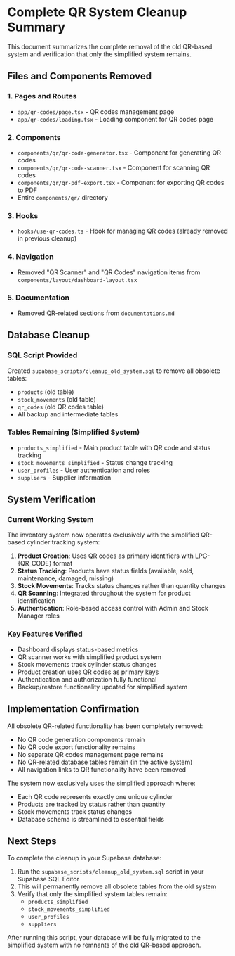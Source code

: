 # Complete QR System Cleanup Summary

This document summarizes the complete removal of the old QR-based system and verification that only the simplified system remains.

## Files and Components Removed

### 1. Pages and Routes
- `app/qr-codes/page.tsx` - QR codes management page
- `app/qr-codes/loading.tsx` - Loading component for QR codes page

### 2. Components
- `components/qr/qr-code-generator.tsx` - Component for generating QR codes
- `components/qr/qr-code-scanner.tsx` - Component for scanning QR codes
- `components/qr/qr-pdf-export.tsx` - Component for exporting QR codes to PDF
- Entire `components/qr/` directory

### 3. Hooks
- `hooks/use-qr-codes.ts` - Hook for managing QR codes (already removed in previous cleanup)

### 4. Navigation
- Removed "QR Scanner" and "QR Codes" navigation items from `components/layout/dashboard-layout.tsx`

### 5. Documentation
- Removed QR-related sections from `documentations.md`

## Database Cleanup

### SQL Script Provided
Created `supabase_scripts/cleanup_old_system.sql` to remove all obsolete tables:
- `products` (old table)
- `stock_movements` (old table)
- `qr_codes` (old QR codes table)
- All backup and intermediate tables

### Tables Remaining (Simplified System)
- `products_simplified` - Main product table with QR code and status tracking
- `stock_movements_simplified` - Status change tracking
- `user_profiles` - User authentication and roles
- `suppliers` - Supplier information

## System Verification

### Current Working System
The inventory system now operates exclusively with the simplified QR-based cylinder tracking system:

1. **Product Creation**: Uses QR codes as primary identifiers with LPG-{QR_CODE} format
2. **Status Tracking**: Products have status fields (available, sold, maintenance, damaged, missing)
3. **Stock Movements**: Tracks status changes rather than quantity changes
4. **QR Scanning**: Integrated throughout the system for product identification
5. **Authentication**: Role-based access control with Admin and Stock Manager roles

### Key Features Verified
- Dashboard displays status-based metrics
- QR scanner works with simplified product system
- Stock movements track cylinder status changes
- Product creation uses QR codes as primary keys
- Authentication and authorization fully functional
- Backup/restore functionality updated for simplified system

## Implementation Confirmation

All obsolete QR-related functionality has been completely removed:
- No QR code generation components remain
- No QR code export functionality remains
- No separate QR codes management page remains
- No QR-related database tables remain (in the active system)
- All navigation links to QR functionality have been removed

The system now exclusively uses the simplified approach where:
- Each QR code represents exactly one unique cylinder
- Products are tracked by status rather than quantity
- Stock movements track status changes
- Database schema is streamlined to essential fields

## Next Steps

To complete the cleanup in your Supabase database:

1. Run the `supabase_scripts/cleanup_old_system.sql` script in your Supabase SQL Editor
2. This will permanently remove all obsolete tables from the old system
3. Verify that only the simplified system tables remain:
   - `products_simplified`
   - `stock_movements_simplified`
   - `user_profiles`
   - `suppliers`

After running this script, your database will be fully migrated to the simplified system with no remnants of the old QR-based approach.